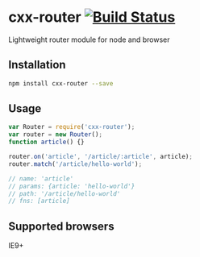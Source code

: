 # cxx-router [![Build Status](https://travis-ci.org/pqx/cxx-router.svg)](https://travis-ci.org/pqx/cxx-router)
Lightweight router module for node and browser
## Installation
``` sh
npm install cxx-router --save
```
## Usage
``` javascript
var Router = require('cxx-router');
var router = new Router();
function article() {}

router.on('article', '/article/:article', article);
router.match('/article/hello-world');

// name: 'article'
// params: {article: 'hello-world'}
// path: '/article/hello-world'
// fns: [article]
```

## Supported browsers
IE9+